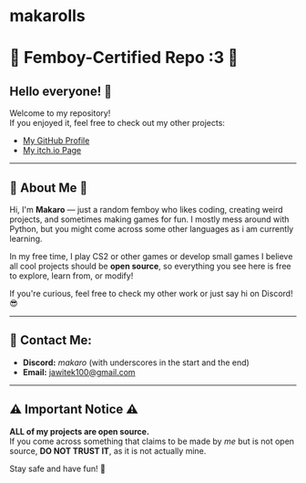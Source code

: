 # makarolls

# 🎀 Femboy-Certified Repo :3 🎀

## Hello everyone! 👋

Welcome to my repository!  
If you enjoyed it, feel free to check out my other projects:

- [My GitHub Profile](https://github.com/makaro12)  
- [My itch.io Page](https://makaro12.itch.io/)  

---

## 🌸 About Me 🌸

Hi, I'm **Makaro** — just a random femboy who likes coding, creating weird projects, and sometimes making games for fun. 
I mostly mess around with Python, but you might come across some other languages as i am currently learning.  

In my free time, I play CS2 or other games or develop small games 
I believe all cool projects should be **open source**, so everything you see here is free to explore, learn from, or modify!  

If you're curious, feel free to check my other work or just say hi on Discord! 😎

---

## 💬 Contact Me:

- **Discord:** _makaro_ (with underscores  in the start and the end)
- **Email:** jawitek100@gmail.com  

---

## ⚠️ Important Notice ⚠️

**ALL of my projects are open source.**  
If you come across something that claims to be made by *me* but is not open source, **DO NOT TRUST IT**, as it is not actually mine.  

Stay safe and have fun! 💜
